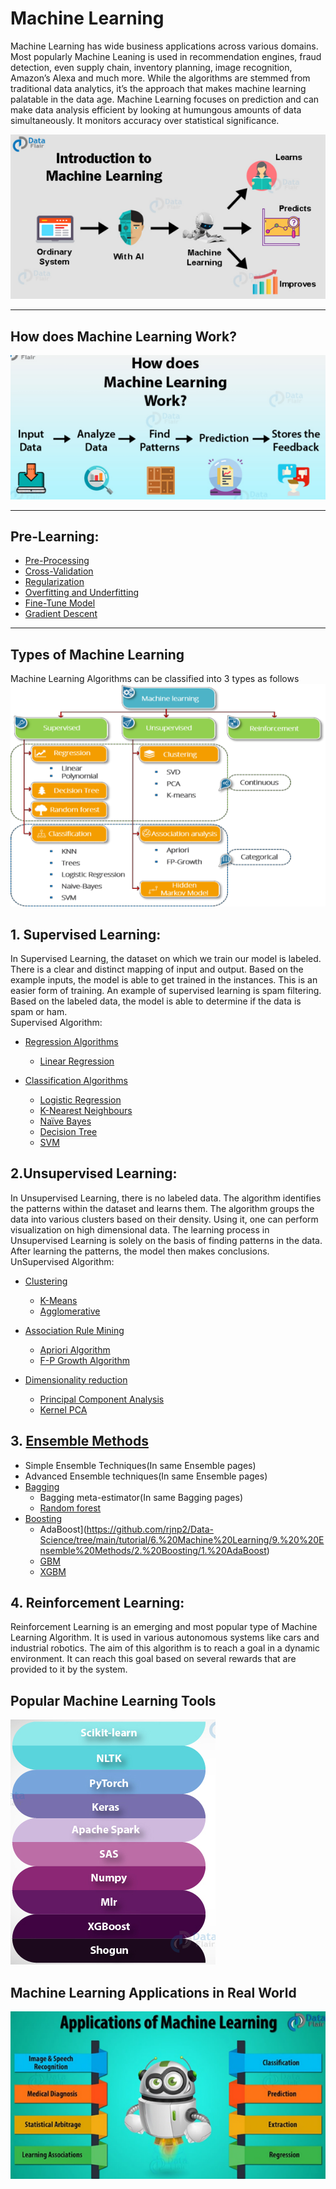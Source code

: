 # Machine Learning

Machine Learning has wide business applications across various domains. Most popularly Machine Leaning is used in recommendation engines, fraud detection, even supply chain, inventory planning, image recognition, Amazon’s Alexa and much more. While the algorithms are stemmed from traditional data analytics, it’s the approach that makes machine learning palatable in the data age. Machine Learning focuses on prediction and can make data analysis efficient by looking at humungous amounts of data simultaneously. It monitors accuracy over statistical significance.

![1](https://github.com/rjnp2/Data-Science/blob/main/tutorial/6.%20Machine%20Learning/images/ML1.png)
___
## How does Machine Learning Work?
![1](https://github.com/rjnp2/Data-Science/blob/main/tutorial/6.%20Machine%20Learning/images/ML2.png)
___

## Pre-Learning:
   - [Pre-Processing](https://github.com/rjnp2/machine_learning/tree/master/pre-processing)
   - [Cross-Validation](https://github.com/rjnp2/Data-Science/blob/main/tutorial/6.%20Machine%20Learning/Cross-Validation.md)
   - [Regularization](https://github.com/rjnp2/Data-Science/blob/main/tutorial/6.%20Machine%20Learning/Regularization.md)
   - [Overfitting and Underfitting](https://github.com/rjnp2/Data-Science/blob/main/tutorial/6.%20Machine%20Learning/Overfitting_and_Underfitting.md#overfitting-and-underfitting-in-machine-learning)
   - [Fine-Tune Model](https://github.com/rjnp2/Data-Science/blob/main/tutorial/6.%20Machine%20Learning/Fine-Tune%20Model.md)
   - [Gradient Descent](https://github.com/rjnp2/Data-Science/blob/main/tutorial/6.%20Machine%20Learning/Gradient%20Descent.md)
___

## Types of Machine Learning
Machine Learning Algorithms can be classified into 3 types as follows \
![1](https://github.com/rjnp2/Data-Science/blob/main/tutorial/6.%20Machine%20Learning/images/ML3.png)

## 1. Supervised Learning:
In Supervised Learning, the dataset on which we train our model is labeled. There is a clear and distinct mapping of input and output. Based on the example inputs, the model is able to get trained in the instances. This is an easier form of training. An example of supervised learning is spam filtering. Based on the labeled data, the model is able to determine if the data is spam or ham. \
Supervised Algorithm:   
   - [Regression Algorithms](https://github.com/rjnp2/Data-Science/blob/main/tutorial/6.%20Machine%20Learning/1.%20Regression%20Algorithms) 
      - [Linear Regression](https://github.com/rjnp2/Data-Science/tree/main/tutorial/6.%20Machine%20Learning/1.%20Regression%20Algorithms/1.%20Linear%20Regression)
      
   - [Classification Algorithms](https://github.com/rjnp2/Data-Science/blob/main/tutorial/6.%20Machine%20Learning/2.%20Classification%20Algorithms)
      - [Logistic Regression](https://github.com/rjnp2/Data-Science/blob/main/tutorial/6.%20Machine%20Learning/2.%20Classification%20Algorithms/1.Logistic%20Regression/readme.md)
      - [K-Nearest Neighbours](https://github.com/rjnp2/Data-Science/blob/main/tutorial/6.%20Machine%20Learning/2.%20Classification%20Algorithms/2.%20K-Nearest%20Neighbor/readme.md)
     - [Naïve Bayes](https://github.com/rjnp2/Data-Science/blob/main/tutorial/6.%20Machine%20Learning/2.%20Classification%20Algorithms/3.%20Na%C3%AFve%20Bayes/readme.md)   
      - [Decision Tree](https://github.com/rjnp2/Data-Science/tree/main/tutorial/6.%20Machine%20Learning/4.%20%20Decision%20Tree) 
      - [SVM](https://github.com/rjnp2/Data-Science/tree/main/tutorial/6.%20Machine%20Learning/3.%20SVM)

## 2.Unsupervised Learning:
In Unsupervised Learning, there is no labeled data. The algorithm identifies the patterns within the dataset and learns them. The algorithm groups the data into various clusters based on their density. Using it, one can perform visualization on high dimensional data. The learning process in Unsupervised Learning is solely on the basis of finding patterns in the data. After learning the patterns, the model then makes conclusions. \
UnSupervised Algorithm: 
   - [Clustering](https://github.com/rjnp2/Data-Science/tree/main/tutorial/6.%20Machine%20Learning/5.%20Clustering)
      - [K-Means](https://github.com/rjnp2/Data-Science/tree/main/tutorial/6.%20Machine%20Learning/5.%20Clustering/1.%20K-Means)
      - [Agglomerative ](https://github.com/rjnp2/Data-Science/tree/main/tutorial/6.%20Machine%20Learning/5.%20Clustering/2.%20Hierarchical%20Clustering)
      
   - [Association Rule Mining](https://github.com/rjnp2/Data-Science/tree/main/tutorial/6.%20Machine%20Learning/6.%20Association%20Rule%20Mining)
      - [ Apriori Algorithm](https://github.com/rjnp2/Data-Science/tree/main/tutorial/6.%20Machine%20Learning/6.%20Association%20Rule%20Mining/1.%20Apriori%20Algorithm)
      - [F-P Growth Algorithm](https://github.com/rjnp2/Data-Science/tree/main/tutorial/6.%20Machine%20Learning/6.%20Association%20Rule%20Mining/2.%20FP%20Growth%20Algorithm)
      
   - [Dimensionality reduction](https://github.com/rjnp2/Data-Science/tree/main/tutorial/6.%20Machine%20Learning/7.%20Dimensionality%20reduction)
      - [Principal Component Analysis](https://github.com/rjnp2/Data-Science/tree/main/tutorial/6.%20Machine%20Learning/7.%20Dimensionality%20reduction/PCA)
      - [Kernel PCA](https://github.com/rjnp2/Data-Science/blob/main/tutorial/6.%20Machine%20Learning/7.%20Dimensionality%20reduction/Kernel%20PCA/readme.md)

## 3. [Ensemble Methods](https://github.com/rjnp2/Data-Science/tree/main/tutorial/6.%20Machine%20Learning/9.%20%20Ensemble%20Methods)
 - Simple Ensemble Techniques(In same Ensemble pages)
 - Advanced Ensemble techniques(In same Ensemble pages)
 - [Bagging](https://github.com/rjnp2/Data-Science/tree/main/tutorial/6.%20Machine%20Learning/9.%20%20Ensemble%20Methods/1.%20Bagging)
   - Bagging meta-estimator(In same Bagging pages)
   - [Random forest](https://github.com/rjnp2/Data-Science/tree/main/tutorial/6.%20Machine%20Learning/9.%20%20Ensemble%20Methods/1.%20Bagging/Random%20forest)
 - [Boosting](https://github.com/rjnp2/Data-Science/tree/main/tutorial/6.%20Machine%20Learning/9.%20%20Ensemble%20Methods/2.%20Boosting)
    - AdaBoost](https://github.com/rjnp2/Data-Science/tree/main/tutorial/6.%20Machine%20Learning/9.%20%20Ensemble%20Methods/2.%20Boosting/1.%20AdaBoost)
    - [GBM](https://github.com/rjnp2/Data-Science/blob/main/tutorial/6.%20Machine%20Learning/9.%20%20Ensemble%20Methods/2.%20Boosting/2.%20Gradient%20Boosting/readme.md)
    - [XGBM](https://github.com/rjnp2/Data-Science/blob/main/tutorial/6.%20Machine%20Learning/9.%20%20Ensemble%20Methods/2.%20Boosting/2.%20Gradient%20Boosting/XGBoost.md)

## 4. Reinforcement Learning:
Reinforcement Learning is an emerging and most popular type of Machine Learning Algorithm. It is used in various autonomous systems like cars and industrial robotics. The aim of this algorithm is to reach a goal in a dynamic environment. It can reach this goal based on several rewards that are provided to it by the system.

## Popular Machine Learning Tools
![1](https://github.com/rjnp2/Data-Science/blob/main/tutorial/6.%20Machine%20Learning/images/ML4.png)

## Machine Learning Applications in Real World
![1](https://github.com/rjnp2/Data-Science/blob/main/tutorial/6.%20Machine%20Learning/images/ML5.png)
